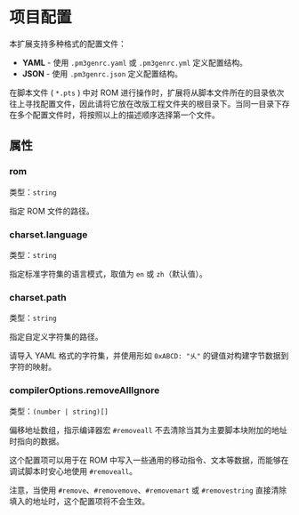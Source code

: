 # 项目配置

本扩展支持多种格式的配置文件：

- **YAML** - 使用 ``.pm3genrc.yaml`` 或 ``.pm3genrc.yml`` 定义配置结构。
- **JSON** - 使用 ``.pm3genrc.json`` 定义配置结构。

在脚本文件 ( ``*.pts`` ) 中对 ROM 进行操作时，扩展将从脚本文件所在的目录依次往上寻找配置文件，因此请将它放在改版工程文件夹的根目录下。当同一目录下存在多个配置文件时，将按照以上的描述顺序选择第一个文件。

## 属性

### rom

类型：``string``

指定 ROM 文件的路径。

### charset.language

类型：``string``

指定标准字符集的语言模式，取值为 ``en`` 或 ``zh``（默认值）。

### charset.path

类型：``string``

指定自定义字符集的路径。

请导入 YAML 格式的字符集，并使用形如 ``0xABCD: "乆"`` 的键值对构建字节数据到字符的映射。

### compilerOptions.removeAllIgnore

类型：``(number | string)[]``

偏移地址数组，指示编译器宏 ``#removeall`` 不去清除当其为主要脚本块附加的地址时指向的数据。

这个配置项可以用于在 ROM 中写入一些通用的移动指令、文本等数据，而能够在调试脚本时安心地使用 ``#removeall``。

注意，当使用 ``#remove``、``#removemove``、``#removemart`` 或 ``#removestring`` 直接清除填入的地址时，这个配置项将不会生效。
